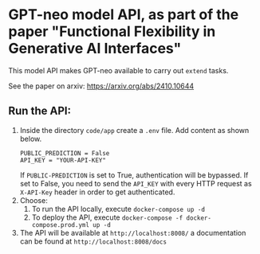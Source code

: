 # GPT-neo model API, as part of the paper "Functional Flexibility in Generative AI Interfaces"

This model API makes GPT-neo available to carry out `extend` tasks.

See the paper on arxiv: https://arxiv.org/abs/2410.10644

## Run the API:

1. Inside the directory `code/app` create a `.env` file. Add content as shown below.
   ```
   PUBLIC_PREDICTION = False
   API_KEY = "YOUR-API-KEY"
   ```
   If `PUBLIC-PREDICTION` is set to True, authentication will be bypassed. If set to False, you need to send the `API_KEY` 
   with every HTTP request as `X-API-Key` header in order to get authenticated.
2. Choose:
   1. To run the API locally, execute `docker-compose up -d`
   2. To deploy the API, execute `docker-compose -f docker-compose.prod.yml up -d`
3. The API will be available at `http://localhost:8008/` a documentation can be found at `http://localhost:8008/docs`